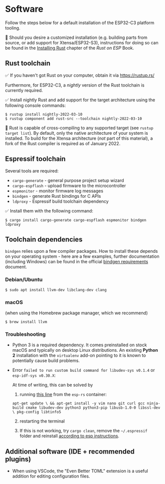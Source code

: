 # Software

Follow the steps below for a default installation of the ESP32-C3 platform tooling. 

🔎 Should you desire a customized installation (e.g. building parts from source, or add support for Xtensa/ESP32-S3), instructions for doing so can be found in the [Installing Rust](https://esp-rs.github.io/book/dependencies/installing-rust.html) chapter of the *Rust on ESP* Book. 

## Rust toolchain

✅ If you haven't got Rust on your computer, obtain it via <https://rustup.rs/>

Furthermore, for ESP32-C3, a *nightly* version of the Rust toolchain is currently required.

✅ Install nightly Rust and add support for the target architecture using the following console commands:

```console
$ rustup install nightly-2022-03-10
$ rustup component add rust-src --toolchain nightly-2022-03-10
```

🔎 Rust is capable of cross-compiling to any supported target (see `rustup target list`). By default, only the native architecture of your system is installed.
To build for the Xtensa architecture (*not* part of this material), a fork of the Rust compiler is required as of January 2022.

## Espressif toolchain

Several tools are required:
- `cargo-generate` - general purpose project setup wizard
- `cargo-espflash` - upload firmware to the microcontroller
- `espmonitor` - monitor firmware log messages
- `bindgen` - generate Rust bindings for C APIs
- `ldproxy` - Espressif build toolchain dependency

✅ Install them with the following command:

```console
$ cargo install cargo-generate cargo-espflash espmonitor bindgen ldproxy
```

## Toolchain dependencies

`bindgen` relies upon a few compiler packages. How to install these depends on your operating system - here are a few examples, further documentation (including Windows) can be found in the official [bindgen requirements](https://rust-lang.github.io/rust-bindgen/requirements.html) document.

### Debian/Ubuntu

```console
$ sudo apt install llvm-dev libclang-dev clang
```
### macOS

(when using the Homebrew package manager, which we recommend)
```console 
$ brew install llvm
```

### Troubleshooting

- Python 3 is a required dependency. It comes preinstalled on stock macOS and typically on desktop Linux distributions. An existing **Python 2** installation with the `virtualenv` add-on pointing to it is known to potentially cause build problems. 

- Error `failed to run custom build command for libudev-sys v0.1.4` or `esp-idf-sys v0.30.X`:

    At time of writing, this can be solved by 
    1. running [this line](https://github.com/esp-rs/rust-build/blob/f773036483333f3b4618d988f9a1eda051573cb2/support/esp-rs-rust/Containerfile#L13) from the `esp-rs` container:

    `apt-get update \
    && apt-get install -y vim nano git curl gcc ninja-build cmake libudev-dev python3 python3-pip libusb-1.0-0 libssl-dev \
    pkg-config libtinfo5`

    2. restarting the terminal

    3. If this is not working, try `cargo clean`, remove the `~/.espressif` folder and reinstall [according to esp instructions](
https://docs.espressif.com/projects/esp-idf/en/latest/esp32/get-started/linux-macos-setup.html).

## Additional software (IDE + recommended plugins)

- When using VSCode, the "Even Better TOML" extension is a useful addition for editing configuration files. 
